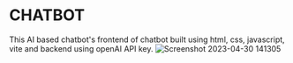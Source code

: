 # CHATBOT
This AI based chatbot's frontend of chatbot built using html, css, javascript, vite and backend using openAI API key. 
![Screenshot 2023-04-30 141305](https://github.com/anne-ananya/CHATBOT/assets/124860809/c92e02ee-2591-42ef-a517-f892b5871744)
